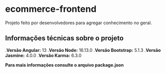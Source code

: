 # ecommerce-frontend
Projeto feito por desenvolvedores para agregar conhecimento no geral.


## Informações técnicas sobre o projeto

.**Versão Angular:** 13
.**Versão Node:** 16.13.0
.**Versão Bootstrap:** 5.1.3
.**Versão Jasmine:** 4.0.0
.**Versão Karma:** 6.3.0

**Para mais informações consulte o arquivo package.json**
